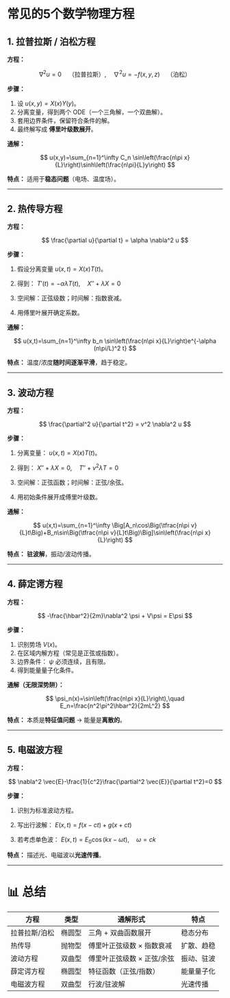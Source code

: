 
# 常见的5个数学物理方程

## 1. **拉普拉斯 / 泊松方程**

**方程：**

$$
\nabla^2 u = 0 \quad \text{（拉普拉斯）}, \quad \nabla^2 u = -f(x,y,z) \quad \text{（泊松）}
$$

**步骤：**

1. 设 $u(x,y)=X(x)Y(y)$。
2. 分离变量，得到两个 ODE（一个三角解，一个双曲解）。
3. 套用边界条件，保留符合条件的解。
4. 最终解写成 **傅里叶级数展开**。

**通解：**

$$
u(x,y)=\sum_{n=1}^\infty C_n \sin\left(\frac{n\pi x}{L}\right)\sinh\left(\frac{n\pi}{L}y\right)
$$

**特点：**
适用于**稳态问题**（电场、温度场）。

---

## 2. **热传导方程**

**方程：**

$$
\frac{\partial u}{\partial t} = \alpha \nabla^2 u
$$

**步骤：**

1. 假设分离变量 $u(x,t)=X(x)T(t)$。
2. 得到： $T'(t)=-\alpha\lambda T(t),\quad X''+\lambda X=0$

3. 空间解：正弦级数；时间解：指数衰减。
4. 用傅里叶展开确定系数。

**通解：**

$$
u(x,t)=\sum_{n=1}^\infty b_n \sin\left(\frac{n\pi x}{L}\right)e^{-\alpha (n\pi/L)^2 t}
$$

**特点：**
温度/浓度**随时间逐渐平滑**，趋于稳定。

---

## 3. **波动方程**

**方程：**

$$
\frac{\partial^2 u}{\partial t^2} = v^2 \nabla^2 u
$$

**步骤：**

1. 分离变量： $u(x,t)=X(x)T(t)$。
2. 得到： $X''+\lambda X=0,\quad T''+v^2\lambda T=0$
   
4. 空间解：正弦函数；时间解：正弦/余弦。
5. 用初始条件展开成傅里叶级数。

**通解：**

$$
u(x,t)=\sum_{n=1}^\infty \Big[A_n\cos\Big(\tfrac{n\pi v}{L}t\Big)+B_n\sin\Big(\tfrac{n\pi v}{L}t\Big)\Big]\sin\left(\frac{n\pi x}{L}\right)
$$

**特点：**
**驻波解**，振动/波动传播。

---

## 4. **薛定谔方程**

**方程：**

$$
-\frac{\hbar^2}{2m}\nabla^2 \psi + V\psi = E\psi
$$

**步骤：**

1. 识别势场 $V(x)$。
2. 在区域内解方程（常见是正弦或指数）。
3. 边界条件： $\psi$ 必须连续，且有限。
4. 得到能量量子化条件。

**通解（无限深势阱）：**

$$
\psi_n(x)=\sin\left(\frac{n\pi x}{L}\right),\quad E_n=\frac{n^2\pi^2\hbar^2}{2mL^2}
$$

**特点：**
本质是**特征值问题** → 能量是**离散的**。

---

## 5. **电磁波方程**

**方程：**

$$
\nabla^2 \vec{E}-\frac{1}{c^2}\frac{\partial^2 \vec{E}}{\partial t^2}=0
$$

**步骤：**

1. 识别为标准波动方程。
2. 写出行波解： $E(x,t)=f(x-ct)+g(x+ct)$
   
3. 若考虑单色波： $E(x,t)=E_0\cos(kx-\omega t),\quad \omega=ck$


**特点：**
描述光、电磁波以**光速传播**。

---

# 📊 总结

| 方程      | 类型  | 通解形式            | 特点    |
| ------- | --- | --------------- | ----- |
| 拉普拉斯/泊松 | 椭圆型 | 三角 + 双曲函数展开     | 稳态分布  |
| 热传导     | 抛物型 | 傅里叶正弦级数 × 指数衰减  | 扩散、趋稳 |
| 波动方程    | 双曲型 | 傅里叶正弦级数 × 正弦/余弦 | 振动、驻波 |
| 薛定谔方程   | 椭圆型 | 特征函数（正弦/指数）     | 能量量子化 |
| 电磁波方程   | 双曲型 | 行波/驻波解          | 光速传播  |


